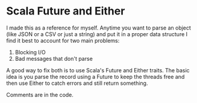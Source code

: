 # Scala Future and Either

I made this as a reference for myself. Anytime you want
to parse an object (like JSON or a CSV or just a string) and put it in a proper data structure I find it best to account for two main problems:

1. Blocking I/O
2. Bad messages that don't parse

A good way to fix both is to use Scala's Future and Either traits. The basic idea is you parse the
record using a Future to keep the threads free and then use Either to catch
errors and still return something.

Comments are in the code.